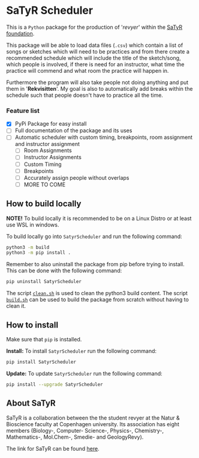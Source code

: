# SaTyR Scheduler
This is a `Python` package for the production of '*revyer*' within the [SaTyR foundation](https://www.satyr.dk/).

This package will be able to load data files (`.csv`) which contain a list of songs or sketches which will need to be practices and from there create a recommended schedule which will include the title of the sketch/song, which people is involved, if there is need for an instructor, what time the practice will commend and what room the practice will happen in.

Furthermore the program will also take people not doing anything and put them in '**Rekvisitten**'. My goal is also to automatically add breaks within the schedule such that people doesn't have to practice all the time.

### Feature list
- [x] PyPi Package for easy install
- [ ] Full documentation of the package and its uses
- [ ] Automatic scheduler with custom timing, breakpoints, room assignment and instructor assignment
  - [ ] Room Assignments
  - [ ] Instructor Assignments
  - [ ] Custom Timing
  - [ ] Breakpoints
  - [ ] Accurately assign people without overlaps
  - [ ] MORE TO COME 

## How to build locally
**NOTE!** To build locally it is recommended to be on a Linux Distro or at least use WSL in windows.

To build locally go into `SatyrScheduler` and run the following command:
```bash
python3 -m build
python3 -m pip install .
```

Remember to also uninstall the package from pip before trying to install. This can be done with the following command:
```bash
pip uninstall SatyrScheduler
```

The script [`clean.sh`](clean.sh) is used to clean the python3 build content. The script [`build.sh`](build.sh) can be used to build the package from scratch without having to clean it.

## How to install
Make sure that `pip` is installed. 

**Install:** To install `SatyrScheduler` run the following command:
```bash
pip install SatyrScheduler
```

**Update:** To update `SatyrScheduler` run the following command:
```bash
pip install --upgrade SatyrScheduler
```


## About SaTyR
SaTyR is a collaboration between the the student revyer at the Natur & Bioscience faculty at Copenhagen university. Its association has eight members (Biology-, Computer- Science-, Physics-, Chemistry-, Mathematics-, Mol.Chem-, Smedie- and GeologyRevy). 

The link for SaTyR can be found [here](https://www.satyr.dk/). 
